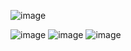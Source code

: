 ![image](https://github.com/Avar1tia/8sem/assets/97594483/74b890bc-8512-4a5d-a713-68a69c72e87c)

![image](https://github.com/Avar1tia/8sem/assets/97594483/2a731da6-a5f9-4c48-a0f7-46d2e05cf10f)
![image](https://github.com/Avar1tia/8sem/assets/97594483/a9549a36-8cc1-4506-a448-97aa21ca910c)
![image](https://github.com/Avar1tia/8sem/assets/97594483/98145e3a-ddbd-403e-9ed5-d6cbbb6222de)
